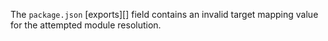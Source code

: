 
The `package.json` [exports][] field contains an invalid target mapping value
for the attempted module resolution.

<a id="ERR_INVALID_PERFORMANCE_MARK"></a>
